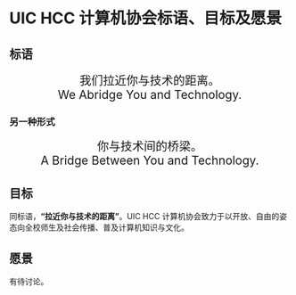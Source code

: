 # UIC HCC 计算机协会标语、目标及愿景

## 标语

<div align="center" style="font-size:1.5em">
  <p style="margin:0">我们拉近你与技术的距离。</p>
  <p style="margin:0">We Abridge You and Technology.</p>
</div>

### 另一种形式

<div align="center" style="font-size:1.5em">
  <p style="margin:0">你与技术间的桥梁。</p>
  <p style="margin:0">A Bridge Between You and Technology.</p>
</div>

## 目标

同标语，**“拉近你与技术的距离”**。UIC HCC 计算机协会致力于以开放、自由的姿态向全校师生及社会传播、普及计算机知识与文化。

## 愿景

有待讨论。

